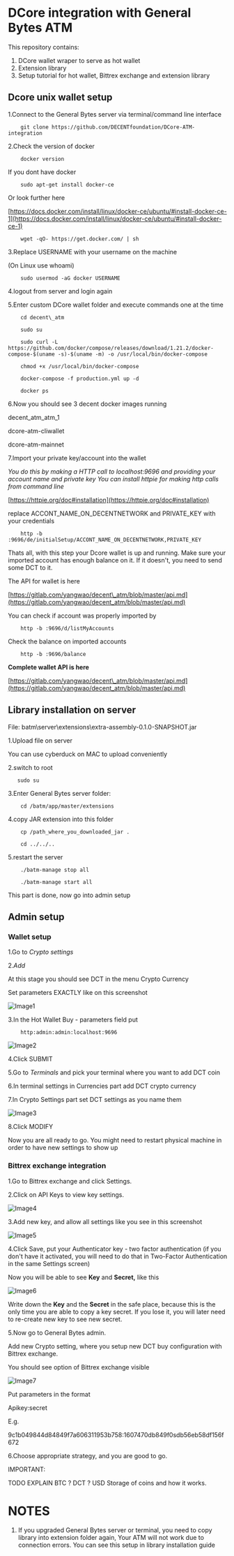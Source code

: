 # DCore integration with General Bytes ATM

This repository contains:
1. DCore wallet wraper to serve as hot wallet
2. Extension library
2. Setup tutorial for hot wallet, Bittrex exchange and extension library

## **Dcore unix wallet setup**

1.Connect to the General Bytes server via terminal/command line interface

        git clone https://github.com/DECENTfoundation/DCore-ATM-integration

2.Check the version of docker

        docker version

If you dont have docker

        sudo apt-get install docker-ce

Or look further here

[https://docs.docker.com/install/linux/docker-ce/ubuntu/#install-docker-ce-1](https://docs.docker.com/install/linux/docker-ce/ubuntu/#install-docker-ce-1)



        wget -qO- https://get.docker.com/ | sh

3.Replace USERNAME with your username on the machine

(On Linux use whoami)



        sudo usermod -aG docker USERNAME

4.logout from server and login again

5.Enter custom DCore wallet folder and execute commands one at the time

        cd decent\_atm

        sudo su

        sudo curl -L https://github.com/docker/compose/releases/download/1.21.2/docker-compose-$(uname -s)-$(uname -m) -o /usr/local/bin/docker-compose

        chmod +x /usr/local/bin/docker-compose

        docker-compose -f production.yml up -d

        docker ps

6.Now you should see 3 decent docker images running

decent\_atm\_atm\_1

dcore-atm-cliwallet

dcore-atm-mainnet


7.Import your private key/account into the wallet

_You do this by making a HTTP call to localhost:9696 and providing your account name and private key_
_You can install httpie for making http calls from command line_

[https://httpie.org/doc#installation](https://httpie.org/doc#installation)

replace ACCONT_NAME_ON_DECENTNETWORK and PRIVATE_KEY with your credentials

        http -b :9696/de/initialSetup/ACCONT_NAME_ON_DECENTNETWORK,PRIVATE_KEY

Thats all, with this step your Dcore wallet is up and running. Make sure your imported account has enough balance on it. If it doesn't, you need to send some DCT to it.

The API for wallet is here

[https://gitlab.com/yangwao/decent\_atm/blob/master/api.md](https://gitlab.com/yangwao/decent_atm/blob/master/api.md)

You can check if account was properly imported by

        http -b :9696/d/listMyAccounts

Check the balance on imported accounts

        http -b :9696/balance

**Complete wallet API is here**

[https://gitlab.com/yangwao/decent\_atm/blob/master/api.md](https://gitlab.com/yangwao/decent_atm/blob/master/api.md)



## **Library installation on server**

File: batm\server\extensions\extra-assembly-0.1.0-SNAPSHOT.jar

1.Upload file on server

You can use cyberduck on MAC to upload conveniently

2.switch to root

       sudo su

3.Enter General Bytes server folder:

        cd /batm/app/master/extensions

4.copy JAR extension into this folder

        cp /path_where_you_downloaded_jar .

        cd ../../..

5.restart the server

        ./batm-manage stop all

        ./batm-manage start all

This part is done, now go into admin setup

## **Admin setup**

### **Wallet setup**

1.Go to _Crypto settings_

2._Add_

At this stage you should see DCT in the menu Crypto Currency

Set parameters EXACTLY like on this screenshot

![Image1](/images/image1.png)

3.In the Hot Wallet Buy - parameters field put

        http:admin:admin:localhost:9696

![Image2](/images/image2.png)

4.Click SUBMIT

5.Go to _Terminals_ and pick your terminal where you want to add DCT coin

6.In terminal settings in Currencies part add DCT crypto currency

7.In Crypto Settings part set DCT settings as you name them

![Image3](/images/image3.png)

8.Click MODIFY

Now you are all ready to go. You might need to restart physical machine in order to have new settings to show up



### **Bittrex exchange integration**

1.Go to Bittrex exchange and click Settings.

2.Click on API Keys to view key settings.

![Image4](/images/image4.png)

3.Add new key, and allow all settings like you see in this screenshot

![Image5](/images/image5.png)

4.Click Save, put your Authenticator key - two factor authentication (if you don't have it activated, you will need to do that in Two-Factor Authentication in the same Settings screen)

Now you will be able to see **Key** and **Secret,** like this

![Image6](/images/image6.png)

Write down the **Key** and the **Secret** in the safe place, because this is the only time you are able to copy a key secret. If you lose it, you will later need to re-create new key to see new secret.

5.Now go to General Bytes admin.

Add new Crypto setting, where you setup new DCT buy configuration with Bittrex exchange.

You should see option of Bittrex exchange visible

![Image7](/images/image7.png)

Put parameters in the format

Apikey:secret

E.g.

9c1b049844d84849f7a606311953b758:1607470db849f0sdb56eb58df156f672

6.Choose appropriate strategy, and you are good to go.

IMPORTANT:

TODO EXPLAIN BTC ? DCT ? USD Storage of coins and how it works.

# **NOTES**

1. If you upgraded General Bytes server or terminal, you need to copy library into extension folder again, Your ATM will not work due to connection errors. You can see this setup in library installation guide



